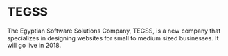 # TEGSS
The Egyptian Software Solutions Company, TEGSS, is a new company that specializes in designing websites for small to medium sized businesses.
It will go live in 2018.
